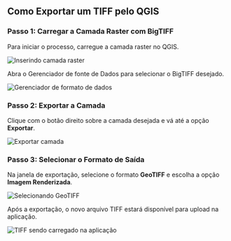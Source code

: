 ## Como Exportar um TIFF pelo QGIS

### Passo 1: Carregar a Camada Raster com BigTIFF

Para iniciar o processo, carregue a camada raster no QGIS.

![Inserindo camada raster](/images/bigtifff-para-tiff/image.png)

Abra o Gerenciador de fonte de Dados para selecionar o BigTIFF desejado.

![Gerenciador de formato de dados](/images/bigtifff-para-tiff/image-1.png)

### Passo 2: Exportar a Camada

Clique com o botão direito sobre a camada desejada e vá até a opção **Exportar**.

![Exportar camada](/images/bigtifff-para-tiff/image-2.png)

### Passo 3: Selecionar o Formato de Saída

Na janela de exportação, selecione o formato **GeoTIFF** e escolha a opção **Imagem Renderizada**.

![Selecionando GeoTIFF](/images/bigtifff-para-tiff/image-3.png)

Após a exportação, o novo arquivo TIFF estará disponível para upload na aplicação.

![TIFF sendo carregado na aplicação](/images/bigtifff-para-tiff/image-4.png)
